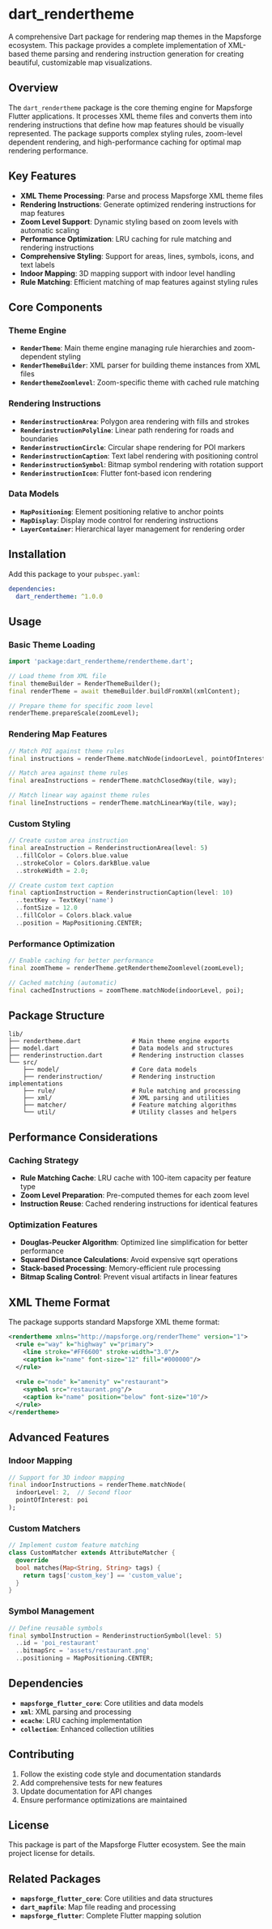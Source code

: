 # dart_rendertheme

A comprehensive Dart package for rendering map themes in the Mapsforge ecosystem. This package provides a complete implementation of XML-based theme parsing and rendering instruction generation for creating beautiful, customizable map visualizations.

## Overview

The `dart_rendertheme` package is the core theming engine for Mapsforge Flutter applications. It processes XML theme files and converts them into rendering instructions that define how map features should be visually represented. The package supports complex styling rules, zoom-level dependent rendering, and high-performance caching for optimal map rendering performance.

## Key Features

- **XML Theme Processing**: Parse and process Mapsforge XML theme files
- **Rendering Instructions**: Generate optimized rendering instructions for map features
- **Zoom Level Support**: Dynamic styling based on zoom levels with automatic scaling
- **Performance Optimization**: LRU caching for rule matching and rendering instructions
- **Comprehensive Styling**: Support for areas, lines, symbols, icons, and text labels
- **Indoor Mapping**: 3D mapping support with indoor level handling
- **Rule Matching**: Efficient matching of map features against styling rules

## Core Components

### Theme Engine
- **`RenderTheme`**: Main theme engine managing rule hierarchies and zoom-dependent styling
- **`RenderThemeBuilder`**: XML parser for building theme instances from XML files
- **`RenderthemeZoomlevel`**: Zoom-specific theme with cached rule matching

### Rendering Instructions
- **`RenderinstructionArea`**: Polygon area rendering with fills and strokes
- **`RenderinstructionPolyline`**: Linear path rendering for roads and boundaries
- **`RenderinstructionCircle`**: Circular shape rendering for POI markers
- **`RenderinstructionCaption`**: Text label rendering with positioning control
- **`RenderinstructionSymbol`**: Bitmap symbol rendering with rotation support
- **`RenderinstructionIcon`**: Flutter font-based icon rendering

### Data Models
- **`MapPositioning`**: Element positioning relative to anchor points
- **`MapDisplay`**: Display mode control for rendering instructions
- **`LayerContainer`**: Hierarchical layer management for rendering order

## Installation

Add this package to your `pubspec.yaml`:

```yaml
dependencies:
  dart_rendertheme: ^1.0.0
```

## Usage

### Basic Theme Loading

```dart
import 'package:dart_rendertheme/rendertheme.dart';

// Load theme from XML file
final themeBuilder = RenderThemeBuilder();
final renderTheme = await themeBuilder.buildFromXml(xmlContent);

// Prepare theme for specific zoom level
renderTheme.prepareScale(zoomLevel);
```

### Rendering Map Features

```dart
// Match POI against theme rules
final instructions = renderTheme.matchNode(indoorLevel, pointOfInterest);

// Match area against theme rules
final areaInstructions = renderTheme.matchClosedWay(tile, way);

// Match linear way against theme rules
final lineInstructions = renderTheme.matchLinearWay(tile, way);
```

### Custom Styling

```dart
// Create custom area instruction
final areaInstruction = RenderinstructionArea(level: 5)
  ..fillColor = Colors.blue.value
  ..strokeColor = Colors.darkBlue.value
  ..strokeWidth = 2.0;

// Create custom text caption
final captionInstruction = RenderinstructionCaption(level: 10)
  ..textKey = TextKey('name')
  ..fontSize = 12.0
  ..fillColor = Colors.black.value
  ..position = MapPositioning.CENTER;
```

### Performance Optimization

```dart
// Enable caching for better performance
final zoomTheme = renderTheme.getRenderthemeZoomlevel(zoomLevel);

// Cached matching (automatic)
final cachedInstructions = zoomTheme.matchNode(indoorLevel, poi);
```

## Package Structure

```
lib/
├── rendertheme.dart              # Main theme engine exports
├── model.dart                    # Data models and structures
├── renderinstruction.dart        # Rendering instruction classes
└── src/
    ├── model/                    # Core data models
    ├── renderinstruction/        # Rendering instruction implementations
    ├── rule/                     # Rule matching and processing
    ├── xml/                      # XML parsing and utilities
    ├── matcher/                  # Feature matching algorithms
    └── util/                     # Utility classes and helpers
```

## Performance Considerations

### Caching Strategy
- **Rule Matching Cache**: LRU cache with 100-item capacity per feature type
- **Zoom Level Preparation**: Pre-computed themes for each zoom level
- **Instruction Reuse**: Cached rendering instructions for identical features

### Optimization Features
- **Douglas-Peucker Algorithm**: Optimized line simplification for better performance
- **Squared Distance Calculations**: Avoid expensive sqrt operations
- **Stack-based Processing**: Memory-efficient rule processing
- **Bitmap Scaling Control**: Prevent visual artifacts in linear features

## XML Theme Format

The package supports standard Mapsforge XML theme format:

```xml
<rendertheme xmlns="http://mapsforge.org/renderTheme" version="1">
  <rule e="way" k="highway" v="primary">
    <line stroke="#FF6600" stroke-width="3.0"/>
    <caption k="name" font-size="12" fill="#000000"/>
  </rule>
  
  <rule e="node" k="amenity" v="restaurant">
    <symbol src="restaurant.png"/>
    <caption k="name" position="below" font-size="10"/>
  </rule>
</rendertheme>
```

## Advanced Features

### Indoor Mapping
```dart
// Support for 3D indoor mapping
final indoorInstructions = renderTheme.matchNode(
  indoorLevel: 2,  // Second floor
  pointOfInterest: poi
);
```

### Custom Matchers
```dart
// Implement custom feature matching
class CustomMatcher extends AttributeMatcher {
  @override
  bool matches(Map<String, String> tags) {
    return tags['custom_key'] == 'custom_value';
  }
}
```

### Symbol Management
```dart
// Define reusable symbols
final symbolInstruction = RenderinstructionSymbol(level: 5)
  ..id = 'poi_restaurant'
  ..bitmapSrc = 'assets/restaurant.png'
  ..positioning = MapPositioning.CENTER;
```

## Dependencies

- **`mapsforge_flutter_core`**: Core utilities and data models
- **`xml`**: XML parsing and processing
- **`ecache`**: LRU caching implementation
- **`collection`**: Enhanced collection utilities

## Contributing

1. Follow the existing code style and documentation standards
2. Add comprehensive tests for new features
3. Update documentation for API changes
4. Ensure performance optimizations are maintained

## License

This package is part of the Mapsforge Flutter ecosystem. See the main project license for details.

## Related Packages

- **`mapsforge_flutter_core`**: Core utilities and data structures
- **`dart_mapfile`**: Map file reading and processing
- **`mapsforge_flutter`**: Complete Flutter mapping solution
